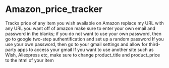 # Amazon_price_tracker
Tracks price of any item you wish available on Amazon
replace my URL with any URL you want off of amazon
make sure to enter your own email and password in the blanks; if you do not want to use your own password, 
then go to google two-step authentification and set up a random password 
If you use your own password, then go to your gmail settings and allow for third-party apps to access your gmail
If you want to use another site such as Wish, Aliexpress etc, make sure to change product_title and product_price to the html of your item
